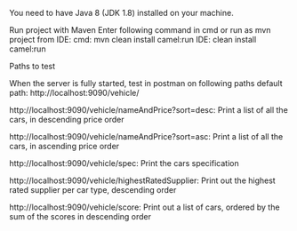 You need to have Java 8 (JDK 1.8) installed on your machine.

Run project with Maven
Enter following command in cmd or run as mvn project from IDE:
cmd: mvn clean install camel:run
IDE: clean install camel:run


Paths to test

When the server is fully started, test in postman on following paths
default path: http://localhost:9090/vehicle/

http://localhost:9090/vehicle/nameAndPrice?sort=desc: Print a list of all the cars, in descending price order

http://localhost:9090/vehicle/nameAndPrice?sort=asc: Print a list of all the cars, in ascending price order

http://localhost:9090/vehicle/spec: Print the cars specification

http://localhost:9090/vehicle/highestRatedSupplier: Print out the highest rated supplier per car type, descending order

http://localhost:9090/vehicle/score: Print out a list of cars, ordered by the sum of the scores in descending order


